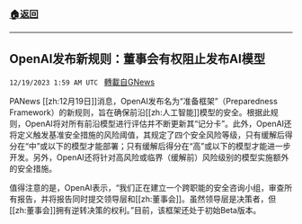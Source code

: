 ###  [:house:返回](README.md)
---


## OpenAI发布新规则：董事会有权阻止发布AI模型
`12/19/2023 1:59 AM UTC ` [轉載自GNews](https://gnews.org/articles/2126434)

PANews [[zh:12月19日]]消息，OpenAI发布名为“准备框架”（Preparedness Framework）的新规则，旨在确保前沿[[zh:人工智能]]模型的安全。根据此规则，OpenAI将对所有前沿模型进行评估并不断更新其“记分卡”。此外，OpenAI还将定义触发基准安全措施的风险阈值，其规定了四个安全风险等级，只有缓解后得分在“中”或以下的模型才能部署；只有缓解后得分在“高”或以下的模型才能进一步开发。另外，OpenAI还将针对高风险或临界（缓解前）风险级别的模型实施额外的安全措施。

值得注意的是，OpenAI表示，“我们正在建立一个跨职能的安全咨询小组，审查所有报告，并将报告同时提交领导层和[[zh:董事会]]。虽然领导层是决策者，但[[zh:董事会]]拥有逆转决策的权利。”目前，该框架还处于初始Beta版本。
